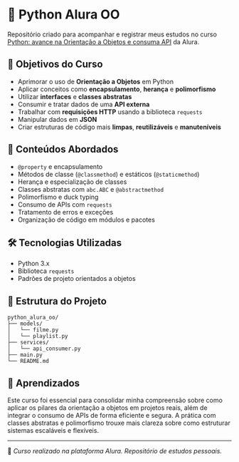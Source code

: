 # 📘 Python Alura OO

Repositório criado para acompanhar e registrar meus estudos no curso [Python: avance na Orientação a Objetos e consuma API](https://cursos.alura.com.br/course/python-avance-orientacao-objetos-consuma-api) da Alura.

## 🎯 Objetivos do Curso

- Aprimorar o uso de **Orientação a Objetos** em Python
- Aplicar conceitos como **encapsulamento**, **herança** e **polimorfismo**
- Utilizar **interfaces** e **classes abstratas**
- Consumir e tratar dados de uma **API externa**
- Trabalhar com **requisições HTTP** usando a biblioteca `requests`
- Manipular dados em **JSON**
- Criar estruturas de código mais **limpas**, **reutilizáveis** e **manuteníveis**

## 🧠 Conteúdos Abordados

- `@property` e encapsulamento
- Métodos de classe (`@classmethod`) e estáticos (`@staticmethod`)
- Herança e especialização de classes
- Classes abstratas com `abc.ABC` e `@abstractmethod`
- Polimorfismo e duck typing
- Consumo de APIs com `requests`
- Tratamento de erros e exceções
- Organização de código em módulos e pacotes

## 🛠️ Tecnologias Utilizadas

- Python 3.x
- Biblioteca `requests`
- Padrões de projeto orientados a objetos

## 📂 Estrutura do Projeto

```
python_alura_oo/
├── models/
│   └── filme.py
│   └── playlist.py
├── services/
│   └── api_consumer.py
├── main.py
└── README.md
```

## 🚀 Aprendizados

Este curso foi essencial para consolidar minha compreensão sobre como aplicar os pilares da orientação a objetos em projetos reais, além de integrar o consumo de APIs de forma eficiente e segura. A prática com classes abstratas e polimorfismo trouxe mais clareza sobre como estruturar sistemas escaláveis e flexíveis.

---

📌 *Curso realizado na plataforma Alura. Repositório de estudos pessoais.*
```
